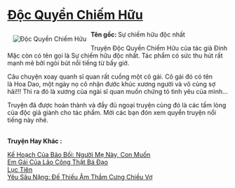 <a href="https://utruyen.com/doc-quyen-chiem-huu/2167/" title="Độc Quyền Chiếm Hữu"><h1>Độc Quyền Chiếm Hữu</h1></a><div style="display:table"><img align="right" style="float: left; padding: 10px;" src="https://utruyen.com/images/story/200x260/doc-quyen-chiem-huu.jpg" alt="Độc Quyền Chiếm Hữu"><b>Tên gốc: </b>Sự chiếm hữu độc nhất<p></p>Truyện Độc Quyền Chiếm Hữu của tác giả Đinh Mặc còn có tên gọi là Sự chiếm hữu độc nhất. Tác phẩm có sức thu hút rất mạnh mẽ bởi ngòi bút nổi tiếng từ bấy giờ.<p></p>Câu chuyện xoay quanh sĩ quan rất cuồng một cô gái. Cô gái đó có tên là Hoa Dao, một ngày nọ cô nhận đước khúc xương người và vô cùng sợ hãi!!! Thì ra đó là xương của ngài sĩ quan muốn chứng tỏ tình yêu của mình...<p></p>Truyện đã được hoàn thành và đầy đủ ngoại truyện cùng đó là các tấm lòng của độc giả giành cho tác phẩm. Mời các bạn đón xem quyển truyện nổi tiếng này nhé.</div><p><br><b>Truyện Hay Khác :</b></p><a href="https://utruyen.com/ke-hoach-cua-bao-boi-nguoi-me-nay-con-muon/17573/" alt="Kế Hoạch Của Bảo Bối: Người Mẹ Này, Con Muốn">Kế Hoạch Của Bảo Bối: Người Mẹ Này, Con Muốn</a><br/><a href="https://truyenngontinhay.wordpress.com/2019/10/03/em-gai-cua-lao-cong-that-ba-dao/" alt="Em Gái Của Lão Công Thật Bá Đạo">Em Gái Của Lão Công Thật Bá Đạo</a><br/><a href="https://github.com/quanluxury/truyenhot/tree/master/truyenhay/5925/" alt="Lục Tiên">Lục Tiên</a><br/><a href="https://github.com/quanluxury/ngontinhhot/tree/master/truyenhay/18478/" alt="Yêu Sâu Nặng: Đế Thiếu Âm Thầm Cưng Chiều Vợ">Yêu Sâu Nặng: Đế Thiếu Âm Thầm Cưng Chiều Vợ</a><br/>
